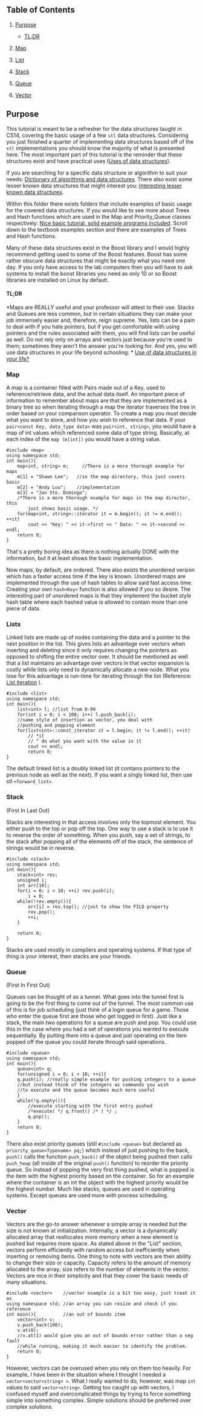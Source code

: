 ## Table of Contents

1. [Purpose](#purpose)

    * [TL;DR](#tldr)

2. [Map](#map)

3. [List](#lists)

4. [Stack](#stack)

5. [Queue](#queue)

6. [Vector](#vector)

## Purpose
This tutorial is meant to be a refresher for the data structures taught in CS14, covering the basic usage of a few `stl` data structures. Considering you just finished a quarter of implementing data structures based off of the `stl` implementations you should know the majority of what is presented here. The most important part of this tutorial is the reminder that these structures exist and have practical uses ([Uses of data structures](http://stackoverflow.com/questions/1539069/practical-uses-of-different-data-structures)).

If you are searching for a specific data structure or algorithm to suit your needs:
[Dictionary of  algorithms and data structures](http://xlinux.nist.gov/dads//).
 There also exist some lesser known data structures that might interest you: 
[Interesting lesser known data structures](http://stackoverflow.com/questions/500607/what-are-the-lesser-known-but-useful-data-structures?rq=1).

Within this folder there exists folders that include examples of basic usage for the covered data structures. If you would like to see more about Trees and Hash functions which are used in the Map and Priority_Queue classes respectively: 
[Nice basic tutorial, solid example programs included](http://www.cs.fsu.edu/~jestes/cop3330/notes/datastruct.html). Scroll down to the textbook examples section and there are examples of Trees and Hash functions.

Many of these data structures exist in the Boost library and I would highly recommend getting used to some of the Boost features. Boost has some rather obscure data structures that might be exactly what you need one day. If you only have access to the lab computers then you will have to ask systems to install the boost libraries you need as only 10 or so Boost libraries are installed on Linux by default.

#### **TL;DR**

*Maps are REALLY useful and your professor will attest to their use. Stacks and Queues are less common, but in certain situations they can make your job immensely easier and, therefore, reign supreme. Yes, lists can be a pain to deal with if you hate pointers, but if you get comfortable with using pointers and the rules associated with them, you will find lists can be useful as well. Do not rely only on arrays and vectors just because you're used to them; sometimes they aren't the answer you're looking for. And yes, you will use data structures in your life beyond schooling: *
[Use of data structures in your life?](http://stackoverflow.com/questions/389216/advanced-data-structures-in-practice)

### Map

A map is a container filled with Pairs made out of a Key, used to reference/retrieve data, and the actual data itself. An important piece of information to remember about maps are that they are implemented as a binary tree so when iterating through a map the iterator traverses the tree in order based on your comparison operator. To create a map you must decide what you want to store, and how you wish to reference that data. If your
 `pair<const Key, data_type data>` was `pair<int, string>`, you would have a
  map of int values which referenced some data of type string. Basically, at each index of the `map (m[int])` you would have a string value.

```
#include <map>
using namespace std;
int main(){
    map<int, string> m;     //There is a more thorough example for maps 
    m[1] = "Shawn Lee";   //in the map directory, this just covers basic
    m[2] = "Andy Luu";    //implementation
    m[3] = "Jan Sto. Domingo";
    /*There is a more thorough example for maps in the map director, this 
        just shows basic usage. */ 
    for(map<int, string>::iterator it = m.begin(); it != m.end(); ++it)
        cout << "Key: " << it->first << " Data: " << it->second << endl;
    return 0;
}
```

That's a pretty boring idea as there is nothing actually DONE with the information, but it at least shows the basic implementation.

Now maps, by default, are ordered. There also exists the unordered version which has a faster access time if the key is known. Unordered maps are implemented through the use of hash tables to allow said fast access time. Creating your own `hash<Key>` function is also allowed if you so desire. The interesting part of unordered maps is that they implement the bucket style hash table where each hashed value is allowed to contain more than one piece of data.

### Lists

Linked lists are made up of nodes containing the data and a pointer to the next position in the list. This gives lists an advantage over vectors when inserting and deleting since it only requires changing the pointers as opposed to shifting the entire vector over. It should be mentioned as well that a list maintains an advantage over vectors in that vector expansion is costly while lists only need to dynamically allocate a new node. What you lose for this advantage is run-time for iterating through the list (Reference: [List iteration](http://stackoverflow.com/questions/1402483/why-is-it-so-slow-iterating-over-a-big-stdlist) ).

```
#include <list>
using namespace std;
int main(){
    list<int> l; //list from 0-99
    for(int i = 0; i < 100; i++) l.push_back(i);
    //same style of insertion as vector, you deal with 
    //pushing and popping element
    for(list<int>::const_iterator it = l.begin; it != l.end(); ++it)
        // *it 
        // ^ do what you want with the value in it
        cout << endl;
        return 0;
}
```

The default linked list is a doubly linked list (it contains pointers to the previous node as well as the next). If you want a singly linked list, then use stl `<forward_list>`.

### Stack

(First In Last Out)

Stacks are interesting in that access involves only the topmost element. You either push to the top or pop off the top. One way to use a stack is to use it to reverse the order of something. When you push, say a set of strings, to the stack after popping all of the elements off of the stack, the sentence of strings would be in reverse.

```
#include <stack>
using namespace std;
int main(){
    stack<int> rev;
    unsigned i;
    int arr[10];
    for(i = 0; i < 10; ++i) rev.push(i);
        i = 0; 
    while(!rev.empty()){
        arr[i] = rev.top(); //just to show the FILO property
        rev.pop();
        ++i;
    }

    return 0;
}
```

Stacks are used mostly in compilers and operating systems. If that type of thing is your interest, then stacks are your friends.

### Queue

(First In First Out)

Queues can be thought of as a tunnel. What goes into the tunnel first is going to be the first thing to come out of the tunnel. The most common use of this is for job scheduling (just think of a login queue for a game. Those who enter the queue first are those who get logged in first). Just like a stack, the main two operations for a queue are push and pop. You could use this in the case where you had a set of operations you wanted to execute sequentially. By putting them into a queue and just operating on the item popped off the queue you could iterate through said operations.

```
#include <queue>
using namespace std;
int main(){
    queue<int> q;
    for(unsigned i = 0; i < 10; ++i){
    q.push(i); //really simple example for pushing integers to a queue
    //but instead think of the integers as commands you wish
    //to execute and the queue becomes much more useful
    }
    while(!q.empty()){
        //execute starting with the first entry pushed
        /*execute( */ q.front() /* ) */ ;
        q.pop();
    }
    return 0;
}
```

There also exist priority queues (still `#include <queue>` but declared as `priority_queue<Typename> pq;`) which instead of just pushing to the back, `push()` calls the function `push_back()` of the object being pushed then calls `push_heap` (all inside of the original `push()` function) to reorder the priority queue. So instead of popping the very first thing pushed, what is popped is the item with the highest priority based on the container. So for an example where the container is an int the object with the highest priority would be the highest number. Much like stacks, queues are used in operating systems. Except queues are used more with process scheduling.

### Vector

Vectors are the go-to answer whenever a simple array is needed but the size is not known at initialization. Internally, a vector is a dynamically allocated array that reallocates more memory when a new element is pushed but requires more space. As stated above in the "List" section, vectors perform efficiently with random access but inefficiently when inserting or removing items. One thing to note with vectors are their ability to change their size or capacity. Capacity refers to the amount of memory allocated to the array; size refers to the number of elements in the vector. Vectors are nice in their simplicity and that they cover the basic needs of many situations.

```
#include <vector>    //vector example is a bit too easy, just treat it as
using namespace std; //an array you can resize and check if you reference
int main(){          //an out of bounds item
    vector<int> v;
    v.push_back(100);
    v.at(0);
    //v.at(1) would give you an out of bounds error rather than a seg fault
    //while running, making it much easier to identify the problem.
    return 0;
}
```

However, vectors can be overused when you rely on them too heavily. For example, I have been in the situation where I thought I needed a `vector<vector<string> >`. What I really wanted to do, however, was map `int` values to said `vector<string>`. Getting too caught up with vectors, I confused myself and overcomplicated things by trying to force something simple into something complex. Simple solutions should be preferred over complex solutions.




